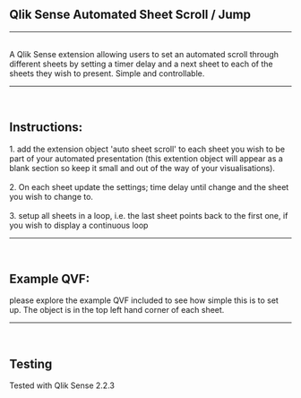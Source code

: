 <h2>Qlik Sense Automated Sheet Scroll / Jump</h2>
<hr>
<br>
A Qlik Sense extension allowing users to set an automated scroll through different sheets by setting a timer delay and a next sheet to each of the sheets they wish to present. Simple and controllable.
<br>
<hr>
<br>
<h2>Instructions:</h2>
1. add the extension object 'auto sheet scroll' to each sheet you wish to be part of your automated presentation (this extention object will appear as a blank section so keep it small and out of the way of your visualisations).
<br>
<br>
2. On each sheet update the settings; time delay until change and the sheet you wish to change to.
<br>
<br>
3. setup all sheets in a loop, i.e. the last sheet points back to the first one, if you wish to display a continuous loop
<br>
<hr>
<br>
<h2>Example QVF:</h2>
please explore the example QVF included to see how simple this is to set up. The object is in the top left hand corner of each sheet.
<br>
<hr>
<br>
<h2>Testing</h2>
Tested with Qlik Sense 2.2.3

